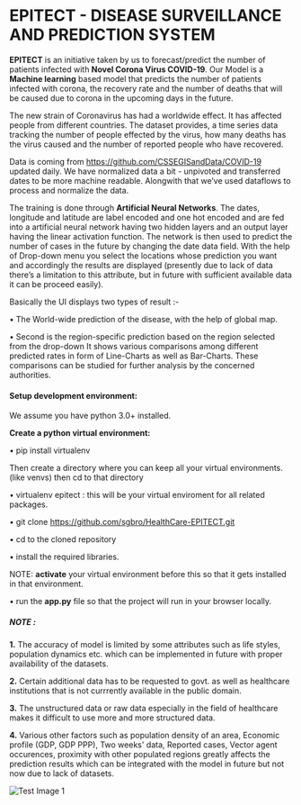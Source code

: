 # EPITECT - DISEASE SURVEILLANCE AND PREDICTION SYSTEM

**EPITECT** is an initiative taken by us to forecast/predict the number of patients infected with **Novel Corona Virus COVID-19**.
Our Model is a **Machine learning** based model that predicts the number of patients infected with corona, the recovery rate and the number of deaths that will be caused due to corona in the upcoming days in the future.

The new strain of Coronavirus has had a worldwide effect. It has affected people from different countries. The dataset provides, a time series data tracking the number of people effected by the virus, how many deaths has the virus caused and the number of reported people who have recovered.

Data is coming from https://github.com/CSSEGISandData/COVID-19 updated daily. We have normalized data a bit - unpivoted and transferred dates to be more machine readable. Alongwith that we’ve used dataflows to process and normalize the data.

The training is done through **Artificial Neural Networks**. The dates, longitude and latitude are label encoded and one hot encoded and are fed into a artificial neural network having two hidden layers and an output layer having the linear activation function.
The network is then used to predict the number of cases in the future by changing the date data field.
With the help of Drop-down menu you select the locations whose prediction you want and accordingly the results are displayed (presently due to lack of data there’s a limitation to this attribute, but in future with sufficient available data it can be proceed easily).

Basically the UI displays two types of result :-

•	The World-wide prediction of the disease, with the help of global map.

•	Second is the region-specific prediction based on the region selected from the drop-down
It shows various comparisons among different predicted rates in form of Line-Charts as well as Bar-Charts.
These comparisons can be studied for further analysis by the concerned authorities.

#### **Setup development environment:**

We assume you have python 3.0+ installed.

**Create a python virtual environment:**

•	pip install virtualenv

Then create a directory where you can keep all your virtual environments.(like venvs) then cd to that directory

•	virtualenv epitect : this will be your virtual enviroment for all related packages.

•	git clone https://github.com/sgbro/HealthCare-EPITECT.git

•	cd to the cloned repository

•	install the required libraries.

NOTE: **activate** your virtual environment before this so that it gets installed in that environment.

•	run the **app.py** file so that the project will run in your browser locally.

##### NOTE : 

**1.** The accuracy of model is limited by some attributes such as life styles, population dynamics etc. which can be implemented in future with proper availability of the datasets.

**2.** Certain additional data has to be requested to govt. as well as healthcare institutions that is not currrently available in the public domain.

**3.** The unstructured data or raw data especially in the field of healthcare  makes it difficult to use more and more structured data.

**4.** Various other factors such as population density of an area, Economic profile (GDP, GDP PPP), Two weeks' data, Reported cases, Vector agent occurences, proximity with other populated regions greatly affects the prediction results which can be integrated with the model in future but not now due to lack of datasets.


![Test Image 1](p1.png)
